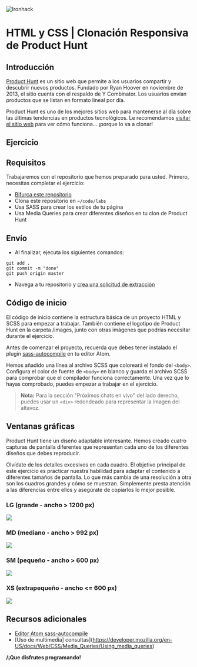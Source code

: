 ![Ironhack](https://i.imgur.com/1QgrNNw.png)

# HTML y CSS | Clonación Responsiva de Product Hunt

## Introducción

[Product Hunt](https://www.producthunt.com/) es un sitio web que permite a los usuarios compartir y descubrir nuevos productos. Fundado por Ryan Hoover en noviembre de 2013, el sitio cuenta con el respaldo de Y Combinator. Los usuarios envían productos que se listan en formato lineal por día.

Product Hunt es uno de los mejores sitios web para mantenerse al día sobre las últimas tendencias en productos tecnológicos. Le recomendamos [visitar el sitio web](https://www.producthunt.com/) para ver cómo funciona... ¡porque lo va a clonar!

## Ejercicio

## Requisitos

Trabajaremos con el repositorio que hemos preparado para usted. Primero, necesitas completar el ejercicio:

- [Bifurca este repositorio](https://guides.github.com/activities/forking/)
- Clona este repositorio en `~/code/labs`
- Usa SASS para crear los estilos de tu página
- Usa Media Queries para crear diferentes diseños en tu clon de Product Hunt

## Envío

- Al finalizar, ejecuta los siguientes comandos:

```
git add .
git commit -m "done"
git push origin master
```

- Navega a tu repositorio y [crea una solicitud de extracción](https://help.github.com/articles/creating-a-pull-request/)

## Código de inicio

El código de inicio contiene la estructura básica de un proyecto HTML y SCSS para empezar a trabajar. También contiene el logotipo de Product Hunt en la carpeta /images, junto con otras imágenes que podrías necesitar durante el ejercicio.

Antes de comenzar el proyecto, recuerda que debes tener instalado el plugin [sass-autocompile](https://atom.io/packages/sass-autocompile) en tu editor Atom.

Hemos añadido una línea al archivo SCSS que coloreará el fondo del `<body>`. Configura el color de fuente de `<body>` en blanco y guarda el archivo SCSS para comprobar que el compilador funciona correctamente. Una vez que lo hayas comprobado, puedes empezar a trabajar en el ejercicio.

> **Nota:** Para la sección "Próximos chats en vivo" del lado derecho, puedes usar un `<div>` redondeado para representar la imagen del altavoz.

## Ventanas gráficas

Product Hunt tiene un diseño adaptable interesante. Hemos creado cuatro capturas de pantalla diferentes que representan cada uno de los diferentes diseños que debes reproducir.

Olvídate de los detalles excesivos en cada cuadro. El objetivo principal de este ejercicio es practicar nuestra habilidad para adaptar el contenido a diferentes tamaños de pantalla. Lo que más cambia de una resolución a otra son los cuadros grandes y cómo se muestran. Simplemente presta atención a las diferencias entre ellos y asegúrate de copiarlos lo mejor posible.

### LG (grande - ancho > 1200 px)
![](https://i.imgur.com/IrOCbjL.png)

### MD (mediano - ancho > 992 px)
![](https://i.imgur.com/nDVp2dv.png)

### SM (pequeño - ancho > 600 px)
![](https://i.imgur.com/uudBk5K.png)

### XS (extrapequeño - ancho <= 600 px)
![](https://i.imgur.com/s8FpbyH.png)

## Recursos adicionales

- [Editor Atom sass-autocompile](https://atom.io/packages/sass-autocompile)
- [Uso de multimedia] consultas](https://developer.mozilla.org/en-US/docs/Web/CSS/Media_Queries/Using_media_queries)

**/¡Que disfrutes programando!**
